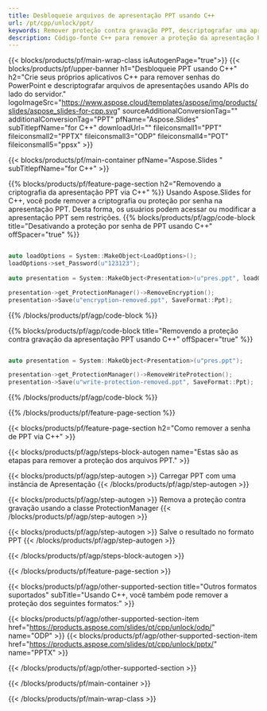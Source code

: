 ```yaml
---
title: Desbloqueie arquivos de apresentação PPT usando C++
url: /pt/cpp/unlock/ppt/
keywords: Remover proteção contra gravação PPT, descriptografar uma apresentação PPT, desbloquear apresentação PPT, desproteger PPT
description: Código-fonte C++ para remover a proteção da apresentação PPT.
---
```


{{< blocks/products/pf/main-wrap-class isAutogenPage="true">}}
{{< blocks/products/pf/upper-banner h1="Desbloqueie PPT usando C++" h2="Crie seus próprios aplicativos C++ para remover senhas do PowerPoint e descriptografar arquivos de apresentações usando APIs do lado do servidor." logoImageSrc="https://www.aspose.cloud/templates/aspose/img/products/slides/aspose_slides-for-cpp.svg" sourceAdditionalConversionTag="" additionalConversionTag="PPT" pfName="Aspose.Slides" subTitlepfName="for C++" downloadUrl="" fileiconsmall1="PPT" fileiconsmall2="PPTX" fileiconsmall3="ODP" fileiconsmall4="POT" fileiconsmall5="ppsx" >}}

{{< blocks/products/pf/main-container pfName="Aspose.Slides " subTitlepfName="for C++" >}}

{{% blocks/products/pf/feature-page-section  h2="Removendo a criptografia da apresentação PPT via C++" %}}
Usando Aspose.Slides for C++, você pode remover a criptografia ou proteção por senha na apresentação PPT. Desta forma, os usuários podem acessar ou modificar a apresentação PPT sem restrições.
{{% blocks/products/pf/agp/code-block title="Desativando a proteção por senha de PPT usando C++" offSpacer="true" %}}

```cpp

auto loadOptions = System::MakeObject<LoadOptions>();
loadOptions->set_Password(u"123123");
    
auto presentation = System::MakeObject<Presentation>(u"pres.ppt", loadOptions);

presentation->get_ProtectionManager()->RemoveEncryption();
presentation->Save(u"encryption-removed.ppt", SaveFormat::Ppt);
```

{{% /blocks/products/pf/agp/code-block %}}

{{% blocks/products/pf/agp/code-block title="Removendo a proteção contra gravação da apresentação PPT usando C++" offSpacer="true" %}}

```cpp

auto presentation = System::MakeObject<Presentation>(u"pres.ppt");

presentation->get_ProtectionManager()->RemoveWriteProtection();
presentation->Save(u"write-protection-removed.ppt", SaveFormat::Ppt);
```

{{% /blocks/products/pf/agp/code-block %}}

{{% /blocks/products/pf/feature-page-section %}}

{{< blocks/products/pf/feature-page-section  h2="Como remover a senha de PPT via C++" >}}

{{< blocks/products/pf/agp/steps-block-autogen name="Estas são as etapas para remover a proteção dos arquivos PPT." >}}

{{< blocks/products/pf/agp/step-autogen >}}
Carregar PPT com uma instância de Apresentação
{{< /blocks/products/pf/agp/step-autogen >}}

{{< blocks/products/pf/agp/step-autogen >}}
Remova a proteção contra gravação usando a classe ProtectionManager
{{< /blocks/products/pf/agp/step-autogen >}}

{{< blocks/products/pf/agp/step-autogen >}}
Salve o resultado no formato PPT
{{< /blocks/products/pf/agp/step-autogen >}}

{{< /blocks/products/pf/agp/steps-block-autogen >}}

{{< /blocks/products/pf/feature-page-section >}}

{{< blocks/products/pf/agp/other-supported-section title="Outros formatos suportados" subTitle="Usando C++, você também pode remover a proteção dos seguintes formatos:" >}}

{{< blocks/products/pf/agp/other-supported-section-item href="https://products.aspose.com/slides/pt/cpp/unlock/odp/" name="ODP" >}}
{{< blocks/products/pf/agp/other-supported-section-item href="https://products.aspose.com/slides/pt/cpp/unlock/pptx/" name="PPTX" >}}


{{< /blocks/products/pf/agp/other-supported-section >}}

{{< /blocks/products/pf/main-container >}}
    
{{< /blocks/products/pf/main-wrap-class >}}